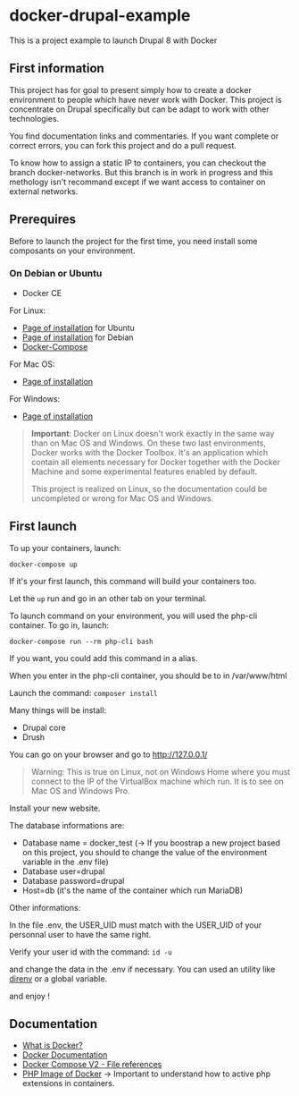 # docker-drupal-example
This is a project example to launch Drupal 8 with Docker

First information
-----------------

This project has for goal to present simply how to create a docker environment to people which have never work with
Docker. This project is concentrate on Drupal specifically but can be adapt to work with other technologies.

You find documentation links and commentaries. If you want complete or correct errors, you can fork this project and do
a pull request.

To know how to assign a static IP to containers, you can checkout the branch docker-networks. But this branch is in
work in progress and this methology isn't recommand except if we want access to container on external networks.

Prerequires
-----------
Before to launch the project for the first time, you need install some composants on your environment.

### On Debian or Ubuntu

* Docker CE

For Linux:
* [Page of installation](https://docs.docker.com/engine/installation/linux/ubuntu/#install-using-the-repository) for Ubuntu
* [Page of installation](https://docs.docker.com/engine/installation/linux/debian/) for Debian
* [Docker-Compose](https://docs.docker.com/compose/install/)

For Mac OS:
* [Page of installation](https://docs.docker.com/docker-for-mac/install/)
 
For Windows:
* [Page of installation](https://docs.docker.com/docker-for-windows/install/#download-docker-for-windows)

> **Important**: Docker on Linux doesn't work exactly in the same way than on Mac OS and Windows. On these two last
> environments, Docker works with the Docker Toolbox. It's an application which contain all elements necessary for Docker
> together with the Docker Machine and some experimental features enabled by default.
>
> This project is realized on Linux, so the documentation could be uncompleted or wrong for Mac OS and Windows.

First launch
------------

To up your containers, launch:

```docker-compose up```

If it's your first launch, this command will build your containers too.

Let the `up` run and go in an other tab on your terminal.

To launch command on your environment, you will used the php-cli container. To go in, launch:

`docker-compose run --rm php-cli bash`

If you want, you could add this command in a alias.

When you enter in the php-cli container, you should be to in /var/www/html

Launch the command:
`composer install`

Many things will be install:

* Drupal core
* Drush

You can go on your browser and go to http://127.0.0.1/

> Warning: This is true on Linux, not on Windows Home where you must connect to the IP of the VirtualBox machine which run. It is to see on Mac OS and Windows Pro.

Install your new website.

The database informations are:

* Database name = docker_test (-> If you boostrap a new project based on this project, you should to change the value of the environment variable in the .env file)
* Database user=drupal
* Database password=drupal
* Host=db (it's the name of the container which run MariaDB)

Other informations:

In the file .env, the USER_UID must match with the USER_UID of your personnal user to have the same right.

Verify your user id with the command:
`id -u`

and change the data in the .env if necessary. You can used an utility like [direnv](https://direnv.net/) or a global variable.

and enjoy !

Documentation
-------------

* [What is Docker?](https://www.docker.com/what-docker)
* [Docker Documentation](https://docs.docker.com/)
* [Docker Compose V2 - File references](https://docs.docker.com/compose/compose-file/compose-file-v2/)
* [PHP Image of Docker](https://hub.docker.com/_/php/) -> Important to understand how to active php extensions in containers.